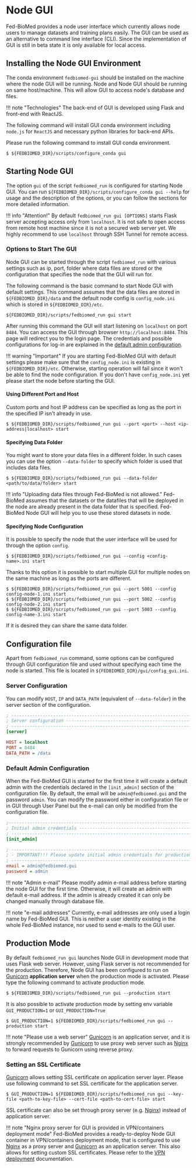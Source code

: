 # Node GUI

Fed-BioMed provides a node user interface which currently allows node users to manage datasets and training plans easily.
The GUI can be used as an alternative to command line interface (CLI).  Since the implementation of GUI is still in beta
state it is only available for local access.

## Installing the Node GUI Environment

The conda environment `fedbiomed-gui` should be installed on the machine where the node GUI will be running.
Node and Node GUI should be running on same host/machine. This will allow GUI to access node's database and files.

!!! note "Technologies"
    The back-end of GUI is developed using Flask and front-end with ReactJS.

The following command will install GUI conda environment including `node.js` for `ReactJS` and necessary python libraries
for back-end APIs.

Please run the following command to install GUI conda environment.

```shell
$ ${FEDBIOMED_DIR}/scripts/configure_conda gui
```

## Starting Node GUI

The option `gui` of the script `fedbiomed_run` is configured for starting Node GUI. You can run
`${FEDBIOMED_DIR}/scripts/configure_conda gui --help` for usage and the description of the options, or you can follow
the sections for more detailed information.

!!! info "Attention!"
    By default `fedbiomed_run gui [OPTIONS]` starts Flask server accepting access only from
    `localhost`. It is not safe to open access from remote host machine since it is not a secured
    web server yet. We highly recommend to use `localhost` through SSH Tunnel for remote access.


### Options to Start The GUI

Node GUI can be started through the script `fedbiomed_run` with various settings such as ip, port, folder where data files
are stored or the configuration that specifies the node that the GUI will run for.

The following command is the basic command to start Node GUI with default settings. This command assumes that the
data files are stored in `${FEDBIOMED_DIR}/data` and the default node config is `config_node.ini` which is stored in
`${FEDBIOMED_DIR}/etc`.

`${FEDBIOMED_DIR}/scripts/fedbiomed_run gui start`

After running this command the GUI will start listening on `localhost` on port `8484`.
You can access the GUI through
browser `http://localhost:8484`. This page will redirect you to the login page. The credentials and possible
configurations for log-in are explained in the [default admin configuration](#default-admin-configuration).

!!! warning "Important"
        If you are starting Fed-BioMed GUI with default settings please make sure that the `config_node.ini` is existing
        in `${FEDBIOMED_DIR}/etc`. Otherwise, starting operation will fail since it won't be able to find the node
        configuration. If you don't have `config_node.ini` yet please start the node before starting the GUI.


#### Using Different Port and Host

Custom ports and host IP address can be specified as long as the port in the specified IP isn't already in use.

```shell
$ ${FEDBIOMED_DIR}/scripts/fedbiomed_run gui --port <port> --host <ip-address|localhost> start
```


#### Specifying Data Folder

You might want to store your data files in a different folder. In such cases you can use the option `--data-folder` to
specify which folder is used that includes data files.

````
$ ${FEDBIOMED_DIR}/scripts/fedbiomed_run gui --data-folder <path/to/data/folder> start
````

!!! info "Uploading data files through Fed-BioMed is not allowed."
    Fed-BioMed assumes that the datasets or the datafiles that will be deployed in the node are already present in
    the data folder that is specified. Fed-BioMed Node GUI will help you to use these stored datasets in node.

#### Specifying Node Configuration

It is possible to specify the node that the user interface will be used for through the option `config`.

````
$ ${FEDBIOMED_DIR}/scripts/fedbiomed_run gui --config <config-name>.ini start
````

Thanks to this option it is possible to start multiple GUI for multiple nodes on the same machine as long as the ports are different.


```shell
$ ${FEDBIOMED_DIR}/scripts/fedbiomed_run gui --port 5001 --config config-node-1.ini start
$ ${FEDBIOMED_DIR}/scripts/fedbiomed_run gui --port 5002 --config config-node-2.ini start
$ ${FEDBIOMED_DIR}/scripts/fedbiomed_run gui --port 5003 --config config-name-3.ini start
```

If it is desired they can share the same data folder.


## Configuration file

Apart from `fedbiomed_run` command, some options can be configured through GUI configuration file and used
without specifying each time the node is started. This file is located in `${FEDBIOMED_DIR}/gui/config_gui.ini`.


### Server Configuration

You can modify `HOST`, `IP` and `DATA_PATH` (equivalent of `--data-folder`) in the server section of the configuration.

```ini
; --------------------------------------------------------------------------------------------
; Server configuration -----------------------------------------------------------------------
; --------------------------------------------------------------------------------------------
[server]

HOST = localhost
PORT = 8484
DATA_PATH = /data
```

### Default Admin Configuration

When the Fed-BioMed GUI is started for the first time it will create a default admin with the credentials declared
in the `[init_admin]` section of the configuration file.  By default, the email  will be `admin@fedbiomed.gui`
and the password `admin`. You can modify the password either in configuration file or in GUI through User Panel
but the e-mail can only be modified from the configuration file.


```ini
;---------------------------------------------------------------------------------------------
; Initial admin credentials ------------------------------------------------------------------
; --------------------------------------------------------------------------------------------
[init_admin]

; --------------------------------------------------------------------------------------------
; - IMPORTANT!!! Please update initial admin credentials for production ----------------------
; --------------------------------------------------------------------------------------------
email = admin@fedbiomed.gui
password = admin
```

!!! note "Admin e-mail"
    Please modify admin e-mail address before starting the node GUI for the first time.
    Otherwise, it will create an admin with default
    e-mail address. If the admin is already created it can only be changed manually through database file.

!!! note "e-mail addresses"
    Currently, e-mail addresses are only used a login name by Fed-BioMed GUI. This is neither a user
    identity existing in the whole Fed-BioMed instance, nor used to send e-mails to the GUI user.

## Production Mode

By default `fedbiomed_run gui` launches Node GUI in development mode that uses Flask web server.  However,
using Flask server is not recommended for the production. Therefore, Node GUI has been configured to run on
[Gunicorn](https://gunicorn.org/) **application server** when the production mode is activated. Please type the following command to activate
production mode.

```shell
$ ${FEDBIOMED_DIR}/scripts/fedbiomed_run gui --production start
```

It is also possible to activate production mode by setting  env variable `GUI_PRODUCTION=1` or `GUI_PRODUCTION=True`

```shell
$ GUI_PRODUCTION=1 ${FEDBIOMED_DIR}/scripts/fedbiomed_run gui --production start
```

!!! note "Please use a web server"
    [Gunicorn](https://gunicorn.org/) is an application server, and it is strongly recommended by [Gunicorn](https://gunicorn.org/)
    to use proxy web server such as [Nginx](https://www.nginx.com/) to  forward requests to Gunicorn using reverse proxy.

### Setting an SSL Certificate

[Gunicorn](https://gunicorn.org/) allows setting SSL certificate on application server layer. Please use following command to set SSL
certificate for the application server.

```shell
$ GUI_PRODUCTION=1 ${FEDBIOMED_DIR}/scripts/fedbiomed_run gui --key-file <path-to-key-file> --cert-file <path-to-cert-file> start
```

SSL certificate can also be set through proxy server (e.g. [Nginx](https://www.nginx.com/)) instead of application server.

!!! note "Nginx proxy server for GUI is provided in VPN/containers deployment mode"
    Fed-BioMed provides a ready-to-deploy Node GUI container in VPN/containers deployment mode, that is configured to use [Nginx](https://www.nginx.com/) as a
    proxy server and [Gunicorn](https://gunicorn.org/) as an application server. This also allows for setting custom SSL certificates.
    Please refer to the  [VPN deployment](../deployment/deployment-vpn.md) documentation.
